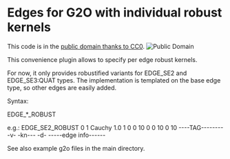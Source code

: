 # Edges for G2O with individual robust kernels

This code is in the [public domain thanks to CC0](http://creativecommons.org/publicdomain/zero/1.0/). ![Public Domain](https://licensebuttons.net/p/zero/1.0/80x15.png)

This convenience plugin allows to specify per edge robust kernels.


For now, it only provides robustified variants for EDGE_SE2 and EDGE_SE3:QUAT types. The implementation is templated on the base edge type, so other edges are easily added.

Syntax:

EDGE_*_ROBUST <vertices> <kernel name> <kernel delta> <base edge info>

e.g.:
EDGE_SE2_ROBUST 0 1 Cauchy 1.0 1 0 0 10 0 0 10 0 10
----TAG-------- -v- -kn--- -d- -----edge info------

See also example g2o files in the main directory.
